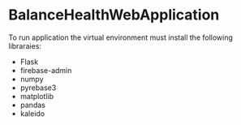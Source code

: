 # BalanceHealthWebApplication
To run application the virtual environment must install the following libraraies:
 - Flask
 - firebase-admin
 - numpy
 - pyrebase3
 - matplotlib
 - pandas
 - kaleido
